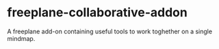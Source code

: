 freeplane-collaborative-addon
=============================

A freeplane add-on containing useful tools to work toghether on a single mindmap.
